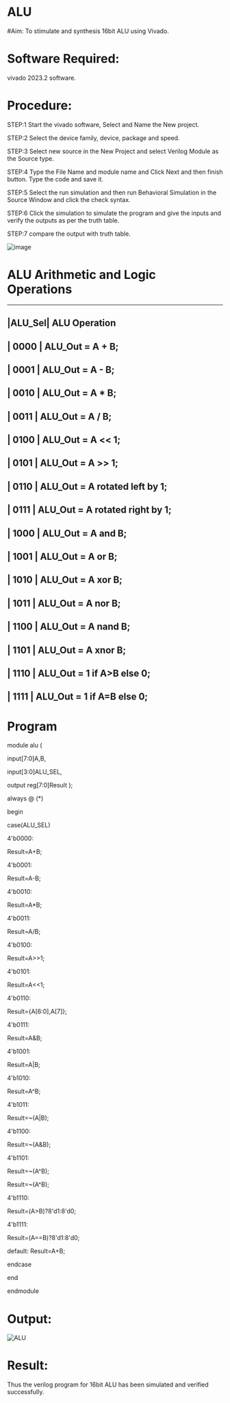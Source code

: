 # ALU
#Aim:
To stimulate and synthesis 16bit ALU using Vivado.

# Software Required:
vivado 2023.2 software.

# Procedure:
STEP:1 Start the vivado software, Select and Name the New project.

STEP:2 Select the device family, device, package and speed.

STEP:3 Select new source in the New Project and select Verilog Module as the Source type.

STEP:4 Type the File Name and module name and Click Next and then finish button. Type the code and save it.

STEP:5 Select the run simulation and then run Behavioral Simulation in the Source Window and click the check syntax.

STEP:6 Click the simulation to simulate the program and give the inputs and verify the outputs as per the truth table.

STEP:7 compare the output with truth table.

![image](https://github.com/RESMIRNAIR/ALU/assets/154305926/33dff162-59b3-44e2-886a-1ddd6e60979f)
# ALU Arithmetic and Logic Operations
----------------------------------------------------------------------
|ALU_Sel|   ALU Operation
----------------------------------------------------------------------
| 0000  |   ALU_Out = A + B;
----------------------------------------------------------------------
| 0001  |   ALU_Out = A - B;
----------------------------------------------------------------------
| 0010  |   ALU_Out = A * B;
----------------------------------------------------------------------
| 0011  |   ALU_Out = A / B;
----------------------------------------------------------------------
| 0100  |   ALU_Out = A << 1;
----------------------------------------------------------------------
| 0101  |   ALU_Out = A >> 1;
----------------------------------------------------------------------
| 0110  |   ALU_Out = A rotated left by 1;
----------------------------------------------------------------------
| 0111  |   ALU_Out = A rotated right by 1;
----------------------------------------------------------------------
| 1000  |   ALU_Out = A and B;
----------------------------------------------------------------------
| 1001  |   ALU_Out = A or B;
----------------------------------------------------------------------
| 1010  |   ALU_Out = A xor B;
----------------------------------------------------------------------
| 1011  |   ALU_Out = A nor B;
----------------------------------------------------------------------
| 1100  |   ALU_Out = A nand B;
----------------------------------------------------------------------
| 1101  |   ALU_Out = A xnor B;
----------------------------------------------------------------------
| 1110  |   ALU_Out = 1 if A>B else 0;
----------------------------------------------------------------------
| 1111  |   ALU_Out = 1 if A=B else 0;
----------------------------------------------------------------------

# Program
module alu (

input[7:0]A,B,

input[3:0]ALU_SEL,

output reg[7:0]Result
);

always @ (*)

begin

case(ALU_SEL)

4'b0000:

Result=A+B;

4'b0001:

Result=A-B;

4'b0010:

Result=A*B;

4'b0011:

Result=A/B;

4'b0100:

Result=A>>1;

4'b0101:

Result=A<<1;

4'b0110:

Result={A[6:0],A[7]};

4'b0111:

Result=A&B;

4'b1001:

Result=A|B;

4'b1010:

Result=A^B;

4'b1011:

Result=~(A|B);

4'b1100:

Result=~(A&B);

4'b1101:

Result=~(A^B);

Result=~(A^B);

4'b1110:

Result=(A>B)?8'd1:8'd0;

4'b1111:

Result=(A==B)?8'd1:8'd0;

default: Result=A+B;

endcase

end

endmodule
# Output:
![ALU](https://github.com/Douglas0207/ALU/assets/166375742/e34787a5-6d8a-4bed-81fc-cb5a11ad2ee1)

# Result:
Thus the verilog program for 16bit ALU has been simulated and verified successfully.


